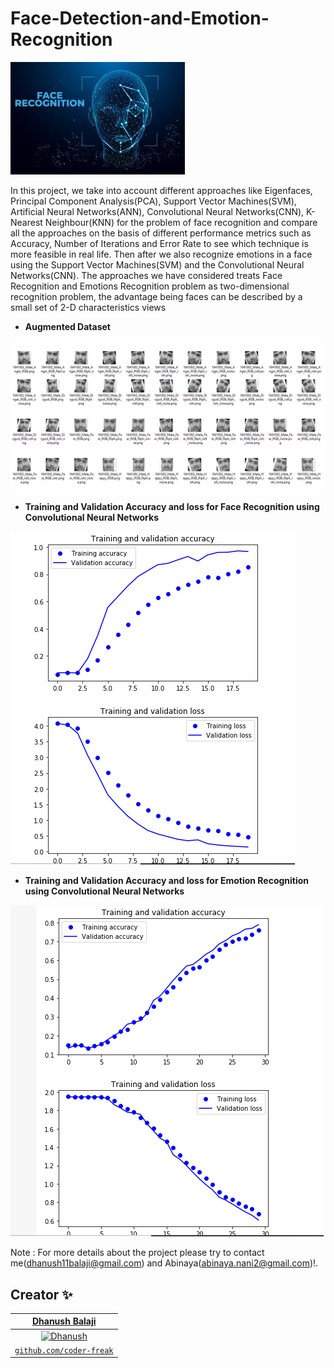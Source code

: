 # Face-Detection-and-Emotion-Recognition

![Face Recognition](index.jpg)

In this project, we take into account different approaches like Eigenfaces, Principal Component Analysis(PCA), Support Vector Machines(SVM), Artificial Neural Networks(ANN), Convolutional Neural Networks(CNN), K-Nearest Neighbour(KNN) for the problem of face recognition and compare all the approaches on the basis of different performance metrics such as Accuracy, Number of Iterations and Error Rate to see which technique is more feasible in real life. Then after we also recognize emotions in a face using the Support Vector Machines(SVM) and the Convolutional Neural Networks(CNN). The approaches we have considered treats Face Recognition and Emotions Recognition problem as two-dimensional recognition problem, the advantage being faces can be described by a small set of 2-D characteristics views

* **Augmented Dataset**

![Augmented Data](/Output_Images/Augmented_Data.PNG)

* **Training and Validation Accuracy and loss for Face Recognition using Convolutional Neural Networks**

![Accuracy and Loss Graph Face Recognition](/Output_Images/CNN_face_rec_graph.PNG)

* **Training and Validation Accuracy and loss for Emotion Recognition using Convolutional Neural Networks**

![Accuracy and Loss Graph Emotion Recognition](/Output_Images/CNN_emo_rec_graph.PNG)

Note : For more details about the project please try to contact me(dhanush11balaji@gmail.com) and Abinaya(abinaya.nani2@gmail.com)!.

## Creator ✨

| <a href="https://coder-freak.github.io/dhanushb.github.io/" target="_blank">**Dhanush Balaji**</a> | 
| :---: |
| [![Dhanush](https://github.com/coder-freak.png?size=100)](https://coder-freak.github.io/dhanushb.github.io/)    | 
| <a href="https://github.com/coder-freak" target="_blank">`github.com/coder-freak`</a> | 
